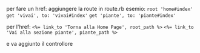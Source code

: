 per fare un href:
aggiungere la route in route.rb esemio:
```root 'home#index'```
```get 'vivai', to: 'vivai#index'```
```get 'piante', to: 'piante#index'```

per l'href:
```<%= link_to 'Torna alla Home Page', root_path %>```
```<%= link_to 'Vai alla sezione piante', piante_path %>```

e va aggiunto il controllore
